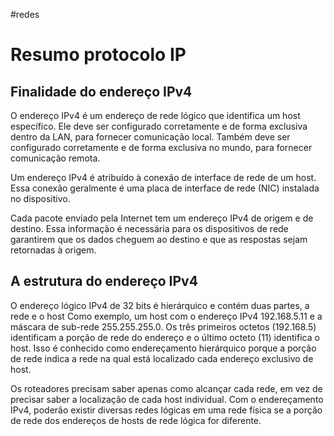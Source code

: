 #redes 
# Resumo protocolo IP

## Finalidade do endereço IPv4

O endereço IPv4 é um endereço de rede lógico que identifica um host específico. Ele deve ser configurado corretamente e de forma exclusiva dentro da LAN, para fornecer comunicação local. Também deve ser configurado corretamente e de forma exclusiva no mundo, para fornecer comunicação remota.

Um endereço IPv4 é atribuído à conexão de interface de rede de um host. Essa conexão geralmente é uma placa de interface de rede (NIC) instalada no dispositivo.

Cada pacote enviado pela Internet tem um endereço IPv4 de origem e de destino. Essa informação é necessária para os dispositivos de rede garantirem que os dados cheguem ao destino e que as respostas sejam retornadas à origem.

## A estrutura do endereço IPv4

O endereço lógico IPv4 de 32 bits é hierárquico e contém duas partes, a rede e o host Como exemplo, um host com o endereço IPv4 192.168.5.11 e a máscara de sub-rede 255.255.255.0. Os três primeiros octetos (192.168.5) identificam a porção de rede do endereço e o último octeto (11) identifica o host. Isso é conhecido como endereçamento hierárquico porque a porção de rede indica a rede na qual está localizado cada endereço exclusivo de host.

Os roteadores precisam saber apenas como alcançar cada rede, em vez de precisar saber a localização de cada host individual. Com o endereçamento IPv4, poderão existir diversas redes lógicas em uma rede física se a porção de rede dos endereços de hosts de rede lógica for diferente.